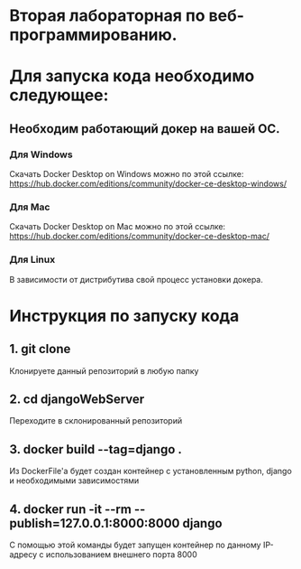 # Вторая лабораторная по веб-программированию.

# Для запуска кода необходимо следующее:
## Необходим работающий докер на вашей ОС.

### Для Windows
Скачать Docker Desktop on Windows можно по этой ссылке: https://hub.docker.com/editions/community/docker-ce-desktop-windows/

### Для Mac
Скачать Docker Desktop on Mac можно по этой ссылке: https://hub.docker.com/editions/community/docker-ce-desktop-mac/

### Для Linux
В зависимости от дистрибутива свой процесс установки докера.

# Инструкция по запуску кода
## 1. git clone

Клонируете данный репозиторий в любую папку

## 2. cd djangoWebServer

Переходите в склонированный репозиторий

## 3. docker build --tag=django .

Из DockerFile'a будет создан контейнер с установленным python, django и необходимыми зависимостями

## 4. docker run -it --rm --publish=127.0.0.1:8000:8000 django

С помощью этой команды будет запущен контейнер по данному IP-адресу с использованием внешнего порта 8000
